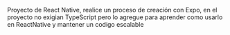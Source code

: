 Proyecto de React Native, realice un proceso de creación con Expo, en el proyecto no exigian TypeScript pero lo agregue para aprender como usarlo en ReactNative y mantener un codigo escalable
